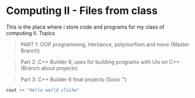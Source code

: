 # Computing II - Files from class
This is the place where i store code and programs for my class of computing II.
Topics
>PART 1: OOP programming, Heritance, polymorfism and more	(Master Branch)

>Part 2: C++ Builder 6, uses for building programs with UIs on C++	(Branch about projects)

>Part 3: C++ Builder 6 final projects (Soon :tm:)

```cpp
cout << "Hello world cliche"
```
